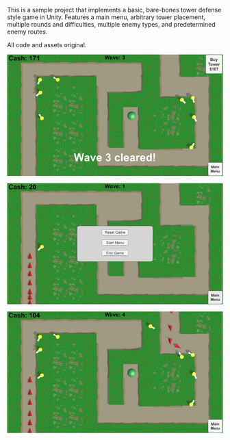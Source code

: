 This is a sample project that implements a basic, bare-bones tower defense style game in Unity. Features a main menu, arbitrary tower placement, multiple rounds and difficulties, multiple enemy types, and predetermined enemy routes.

All code and assets original.

![Screenshot](readmeFiles/img1.jpg)

![Screenshot](readmeFiles/img2.jpg)

![Screenshot](readmeFiles/img3.jpg)